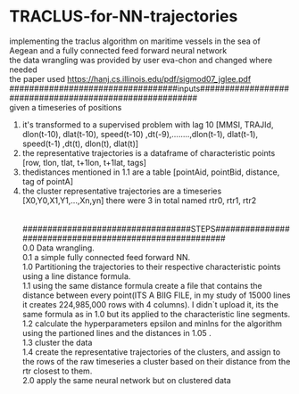 # TRACLUS-for-NN-trajectories
implementing the traclus algorithm on maritime vessels in the sea of Aegean and a fully connected feed forward neural network<br>
the data wrangling was provided by user eva-chon and changed where needed<br>
the paper used https://hanj.cs.illinois.edu/pdf/sigmod07_jglee.pdf<br>
##################################inputs########################################################<br>
given a timeseries of positions<br>
1. it's transformed to a supervised problem with lag 10 [MMSI, TRAJId, dlon(t-10), dlat(t-10), speed(t-10) ,dt(-9),........,dlon(t-1), dlat(t-1), speed(t-1) ,dt(t), dlon(t), dlat(t)]<br>
2. the representative trajectories is a dataframe of characteristic points [row,	tlon, tlat,	t+1lon, t+1lat, tags]<br>
3. thedistances mentioned in 1.1 are a table [pointAid, pointBid, distance, tag of pointA]<br>
4. the cluster representative trajectories are a timeseries [X0,Y0,X1,Y1,...,Xn,yn] there were 3 in total named rtr0, rtr1, rtr2 <br><br><br>
##################################STEPS########################################################<br>
0.0 Data wrangling.<br>
0.1 a simple fully connected feed forward NN.<br>
1.0 Partitioning the trajectories to their respective characteristic points using a line distance formula.<br>
1.1 using the same distance formula create a file that contains the distance between every point(ITS A BIIG FILE, in my study of 15000 lines it creates 224,985,000 rows with 4 columns). I didn`t upload it, its the same formula as in 1.0 but its applied to the characteristic line segments.<br>
1.2 calculate the hyperparameters epsilon and minlns for the algorithm using the partioned lines and the distances in 1.05 .<br>
1.3 cluster the data<br>
1.4 create the representative trajectories of the clusters, and assign to the rows of the raw timeseries a cluster based on their distance from the rtr closest to them.<br>
2.0 apply the same neural network but on clustered data<br>
